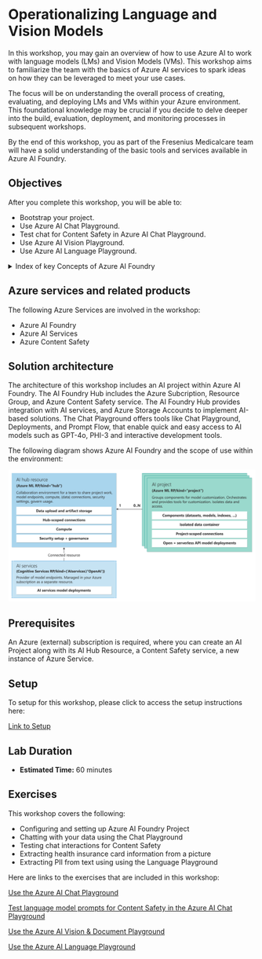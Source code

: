 # Operationalizing Language and Vision Models

In this workshop, you may gain an overview of how to use Azure AI to work with language models (LMs) and Vision Models (VMs). This workshop aims to familiarize the team with the basics of Azure AI services to spark ideas on how they can be leveraged to meet your use cases.

The focus will be on understanding the overall process of creating, evaluating, and deploying LMs and VMs within your Azure environment. This foundational knowledge may be crucial if you decide to delve deeper into the build, evaluation, deployment, and monitoring processes in subsequent workshops.

By the end of this workshop, you as part of the Fresenius Medicalcare team will have a solid understanding of the basic tools and services available in Azure AI Foundry.

## Objectives

After you complete this workshop, you will be able to:

* Bootstrap your project.
* Use Azure AI Chat Playground.
* Test chat for Content Safety in Azure AI Chat Playground.
* Use Azure AI Vision Playground.
* Use Azure AI Language Playground.

<details markdown="block">
<summary>Index of key Concepts of Azure AI Foundry</summary>

## Azure AI Resource  
   
The Azure AI Resource is the main Azure resource for AI Foundry. It provides a working environment for teams to build and manage AI applications. It allows access to multiple Azure AI services in a single setup and includes features for billing, security configuration, and monitoring.  
   
## Azure AI projects  
   
Azure AI projects are organizational containers that provide tools for AI customization and orchestration. They allow you to organize your work, save state across different tools (such as prompt flow), and collaborate with others. Projects also help you keep track of billing, manage access, and provide data isolation.  
   
## Azure AI Service  
   
The Azure AI Service offers a unified endpoint and API Keys to access multiple services, such as Azure Content Safety, Speech, and Vision. These services are shared across all projects, providing a centralized and efficient way to access them.
   
## Storage Account  
   
The Storage Account stores artifacts for your projects, such as flows and evaluations. To ensure data isolation, storage containers are prefixed using the project GUID, and they are conditionally secured for the project identity.  
   
## Key Vault  
   
The Key Vault is used to store secrets, such as connection strings for your resource connections. To maintain data isolation, secrets cannot be retrieved across projects via APIs, ensuring the security of your sensitive information.  
   
## Container Registry  
   
The Container Registry stores Docker images that are created when using the custom runtime for prompt flow. To ensure data isolation, Docker images are prefixed using the project GUID, allowing for easy identification and management.  
   
## Application Insights  
   
Application Insights is used as a log storage option when you choose to enable application-level logging for your deployed prompt flows. It provides a centralized location to store and analyze logs for monitoring and troubleshooting purposes.  
   
## Log Analytics Workspaces  
   
Log Analytics Workspaces serve as the backing storage for application insights, handling log ingestion. They provide a scalable and reliable solution for storing and analyzing log data from your AI applications.

</details>

## Azure services and related products

The following Azure Services are involved in the workshop:
- Azure AI Foundry
- Azure AI Services
- Azure Content Safety

## Solution architecture

The architecture of this workshop includes an AI project within Azure AI Foundry. The AI Foundry Hub includes the Azure Subcription, Resource Group, and Azure Content Safety service. The AI Foundry Hub provides integration with AI services, and Azure Storage Accounts to implement AI-based solutions. The Chat Playground offers tools like Chat Playground, Deployments, and Prompt Flow, that enable quick and easy access to AI models such as GPT-4o, PHI-3 and interactive development tools.

The following diagram shows Azure AI Foundry and the scope of use within the environment:

![Diagram](./images/resource-provider-connected-resources.png)


## Prerequisites

An Azure (external) subscription is required, where you can create an AI Project along with its AI Hub Resource, a Content Safety service, a new instance of Azure Service.

## Setup

To setup for this workshop, please click to access the setup instructions here:

[Link to Setup](01_setup.md)

## Lab Duration

* **Estimated Time:** 60 minutes

## Exercises

This workshop covers the following:

* Configuring and setting up Azure AI Foundry Project
* Chatting with your data using the Chat Playground
* Testing chat interactions for Content Safety
* Extracting health insurance card information from a picture
* Extracting PII from text using using the Language Playground

Here are links to the exercises that are included in this workshop:

[Use the Azure AI Chat Playground](01_01.md)

[Test language model prompts for Content Safety in the Azure AI Chat Playground](01_02.md)

[Use the Azure AI Vision & Document Playground](01_03.md)

[Use the Azure AI Language Playground](01_4.md)